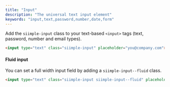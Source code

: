 ```yaml
---
title: "Input"
description: "The universal text input element"
keywords: "input,text,password,number,date,form"
---
```


Add the `siimple-input` class to your text-based `<input>` tags (text, password, number and email types).

```html preview="true"
<input type="text" class="siimple-input" placeholder="you@company.com">
```


#### Fluid input

You can set a full width input field by adding a `siimple-input--fluid` class.

```html preview="true"
<input type="text" class="siimple-input siimple-input--fluid" placeholder="you@company.com">
```



